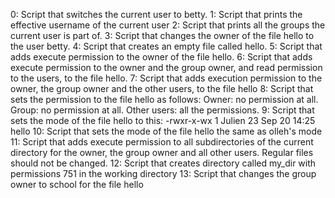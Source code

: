 0: Script that switches the current user to betty.
1: Script that prints the effective username of the current user
2: Script that prints all the groups the current user is part of.
3: Script that changes the owner of the file hello to the user betty.
4: Script that creates an empty file called hello.
5: Script that adds execute permission to the owner of the file hello.
6: Script that adds execute permission to the owner and the group owner, and read permission to the users, to the file hello.
7: Script that adds execution permission to the owner, the group owner and the other users, to the file hello
8: Script that sets the permission to the file hello as follows: Owner: no permission at all. Group: no permission at all. Other users: all the permissions.
9: Script that sets the mode of the file hello to this: -rwxr-x-wx 1 Julien 23 Sep 20 14:25 hello
10: Script that sets the mode of the file hello the same as olleh's mode
11: Script that adds execute permission to all subdirectories of the current directory for the owner, the group owner and all other users. Regular files should not be changed.
12: Script that creates directory called my_dir with permissions 751 in the working directory
13: Script that changes the group owner to school for the file hello
